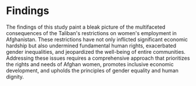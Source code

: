 # Findings
The findings of this study paint a bleak picture of the multifaceted consequences of the Taliban's restrictions on women's employment in Afghanistan. These restrictions have not only inflicted significant economic hardship but also undermined fundamental human rights, exacerbated gender inequalities, and jeopardized the well-being of entire communities. Addressing these issues requires a comprehensive approach that prioritizes the rights and needs of Afghan women, promotes inclusive economic development, and upholds the principles of gender equality and human dignity.
